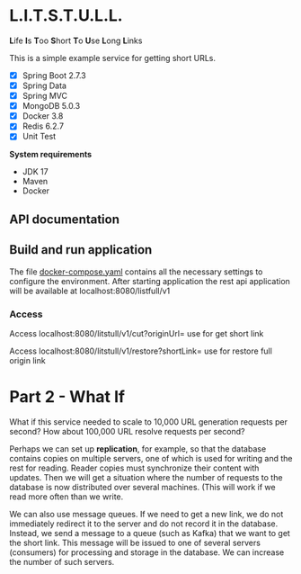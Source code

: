 # L.I.T.S.T.U.L.L.

**L**ife **I**s **T**oo **S**hort **T**o **U**se **L**ong **L**inks

This is a simple example service for getting short URLs.

- [x] Spring Boot 2.7.3
- [x] Spring Data
- [x] Spring MVC
- [x] MongoDB 5.0.3
- [x] Docker 3.8
- [x] Redis 6.2.7
- [x] Unit Test

**System requirements**
- JDK 17
- Maven
- Docker

## API documentation


## Build and run application
The file [docker-compose.yaml](docker-compose.yml) contains all the necessary settings to configure the environment.
After starting application the rest api application will be available at localhost:8080/listfull/v1

### Access
Access localhost:8080/litstull/v1/cut?originUrl=
use for get short link

Access localhost:8080/litstull/v1/restore?shortLink=    use for restore full origin link


# Part 2 - What If

What if this service needed to scale to 10,000 URL generation requests per second? How about 100,000 URL resolve requests per second?

Perhaps we can set up **replication**, for example, so that the database contains copies on multiple servers, one of which is used for writing and the rest for reading. Reader copies must synchronize their content with updates. Then we will get a situation where the number of requests to the database is now distributed over several machines. (This will work if we read more often than we write.

We can also use message queues. If we need to get a new link, we do not immediately redirect it to the server and do not record it in the database. Instead, we send a message to a queue (such as Kafka) that we want to get the short link. This message will be issued to one of several servers (consumers) for processing and storage in the database. We can increase the number of such servers.